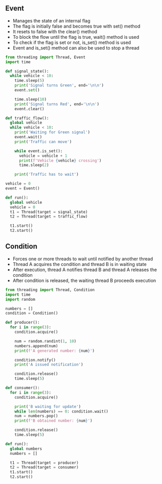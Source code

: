 ## Event
- Manages the state of an internal flag
- The flag is initially false and becomes true with set() method
- It resets to false with the clear() method
- To block the flow until the flag is true, wait() method is used
- To check if the flag is set or not, is_set() method is used
- Event and is_set() method can also be used to stop a thread

```py
from threading import Thread, Event
import time

def signal_state():
  while vehicle < 10:
    time.sleep(5)
    print('Signal turns Green', end='\n\n')
    event.set()

    time.sleep(10)
    print('Signal turns Red', end='\n\n')
    event.clear()

def traffic_flow():
  global vehicle
  while vehicle < 10:
    print('Waiting for Green signal')
    event.wait()
    print('Traffic can move')

    while event.is_set():
      vehicle = vehicle + 1
      print(f'Vehicle {vehicle} crossing')
      time.sleep(2)

    print('Traffic has to wait')

vehicle = 0
event = Event()

def run():
  global vehicle
  vehicle = 0
  t1 = Thread(target = signal_state)
  t2 = Thread(target = traffic_flow)

  t1.start()
  t2.start()
```

## Condition
- Forces one or more threads to wait until notified by another thread
- Thread A acquires the condition and thread B is in waiting state
- After execution, thread A notifies thread B and thread A releases the condition
- After condition is released, the waiting thread B proceeds execution

```py
from threading import Thread, Condition
import time
import random

numbers = []
condition = Condition()

def producer():
  for i in range(3):
    condition.acquire()

    num = random.randint(1, 10)
    numbers.append(num)
    print(f'A generated number: {num}')

    condition.notify()
    print('A issued notification')

    condition.release()
    time.sleep(5)

def consumer():
  for i in range(3):
    condition.acquire()

    print('B waiting for update')
    while len(numbers) == 0: condition.wait()
    num = numbers.pop()
    print(f'B obtained number: {num}')

    condition.release()
    time.sleep(5)

def run():
  global numbers
  numbers = []

  t1 = Thread(target = producer)
  t2 = Thread(target = consumer)
  t1.start()
  t2.start()
```
